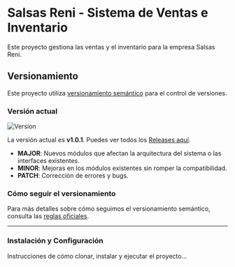 # Salsas Reni - Sistema de Ventas e Inventario

Este proyecto gestiona las ventas y el inventario para la empresa Salsas Reni.

## Versionamiento

Este proyecto utiliza [versionamiento semántico](https://semver.org/lang/es/) para el control de versiones.

### Versión actual

![Version](https://img.shields.io/badge/version-v1.0.1-blue)

La versión actual es **v1.0.1**. Puedes ver todos los [Releases aquí](https://github.com/IDGS-802-21000388/salsasApp/releases/tag/v1.0.0).

- **MAJOR**: Nuevos módulos que afectan la arquitectura del sistema o las interfaces existentes.
- **MINOR**: Mejoras en los módulos existentes sin romper la compatibilidad.
- **PATCH**: Corrección de errores y bugs.

### Cómo seguir el versionamiento
Para más detalles sobre cómo seguimos el versionamiento semántico, consulta las [reglas oficiales](https://semver.org/lang/es/).

---

### Instalación y Configuración

Instrucciones de cómo clonar, instalar y ejecutar el proyecto...
